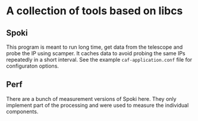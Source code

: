 # A collection of tools based on libcs

## Spoki

This program is meant to run long time, get data from the telescope and probe the IP using scamper. It caches data to avoid probing the same IPs repeatedly in a short interval. See the example `caf-application.conf` file for configuraton options.

## Perf

There are a bunch of measurement versions of Spoki here. They only implement part of the processing and were used to measure the individual components.
